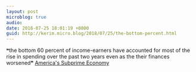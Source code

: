 ```yaml
---
layout: post
microblog: true
audio: 
date: 2018-07-25 18:01:19 +0800
guid: http://kerim.micro.blog/2018/07/25/the-bottom-percent.html
---
```

❝the bottom 60 percent of income-earners have accounted for most of the rise in spending over the past two years even as the their finances worsened❞ [America's Subprime Economy](https://www.nakedcapitalism.com/2018/07/americas-subprime-economy.html)
